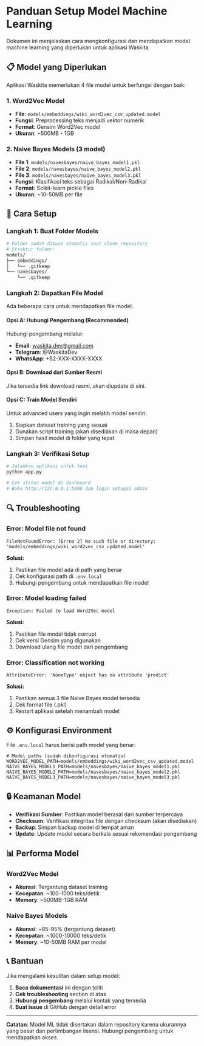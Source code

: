 # Panduan Setup Model Machine Learning

Dokumen ini menjelaskan cara mengkonfigurasi dan mendapatkan model machine learning yang diperlukan untuk aplikasi Waskita.

## 📋 Model yang Diperlukan

Aplikasi Waskita memerlukan 4 file model untuk berfungsi dengan baik:

### 1. Word2Vec Model
- **File**: `models/embeddings/wiki_word2vec_csv_updated.model`
- **Fungsi**: Preprocessing teks menjadi vektor numerik
- **Format**: Gensim Word2Vec model
- **Ukuran**: ~500MB - 1GB

### 2. Naive Bayes Models (3 model)
- **File 1**: `models/navesbayes/naive_bayes_model1.pkl`
- **File 2**: `models/navesbayes/naive_bayes_model2.pkl`
- **File 3**: `models/navesbayes/naive_bayes_model3.pkl`
- **Fungsi**: Klasifikasi teks sebagai Radikal/Non-Radikal
- **Format**: Scikit-learn pickle files
- **Ukuran**: ~10-50MB per file

## 🔧 Cara Setup

### Langkah 1: Buat Folder Models
```bash
# Folder sudah dibuat otomatis saat clone repository
# Struktur folder:
models/
├── embeddings/
│   └── .gitkeep
└── navesbayes/
    └── .gitkeep
```

### Langkah 2: Dapatkan File Model
Ada beberapa cara untuk mendapatkan file model:

#### Opsi A: Hubungi Pengembang (Recommended)
Hubungi pengembang melalui:
- **Email**: waskita.dev@gmail.com
- **Telegram**: @WaskitaDev
- **WhatsApp**: +62-XXX-XXXX-XXXX

#### Opsi B: Download dari Sumber Resmi
Jika tersedia link download resmi, akan diupdate di sini.

#### Opsi C: Train Model Sendiri
Untuk advanced users yang ingin melatih model sendiri:
1. Siapkan dataset training yang sesuai
2. Gunakan script training (akan disediakan di masa depan)
3. Simpan hasil model di folder yang tepat

### Langkah 3: Verifikasi Setup
```bash
# Jalankan aplikasi untuk test
python app.py

# Cek status model di dashboard
# Buka http://127.0.0.1:5000 dan login sebagai admin
```

## 🔍 Troubleshooting

### Error: Model file not found
```
FileNotFoundError: [Errno 2] No such file or directory: 'models/embeddings/wiki_word2vec_csv_updated.model'
```

**Solusi:**
1. Pastikan file model ada di path yang benar
2. Cek konfigurasi path di `.env.local`
3. Hubungi pengembang untuk mendapatkan file model

### Error: Model loading failed
```
Exception: Failed to load Word2Vec model
```

**Solusi:**
1. Pastikan file model tidak corrupt
2. Cek versi Gensim yang digunakan
3. Download ulang file model dari pengembang

### Error: Classification not working
```
AttributeError: 'NoneType' object has no attribute 'predict'
```

**Solusi:**
1. Pastikan semua 3 file Naive Bayes model tersedia
2. Cek format file (.pkl)
3. Restart aplikasi setelah menambah model

## ⚙️ Konfigurasi Environment

File `.env.local` harus berisi path model yang benar:

```env
# Model paths (sudah dikonfigurasi otomatis)
WORD2VEC_MODEL_PATH=models/embeddings/wiki_word2vec_csv_updated.model
NAIVE_BAYES_MODEL1_PATH=models/navesbayes/naive_bayes_model1.pkl
NAIVE_BAYES_MODEL2_PATH=models/navesbayes/naive_bayes_model2.pkl
NAIVE_BAYES_MODEL3_PATH=models/navesbayes/naive_bayes_model3.pkl
```

## 🔒 Keamanan Model

- **Verifikasi Sumber**: Pastikan model berasal dari sumber terpercaya
- **Checksum**: Verifikasi integritas file dengan checksum (akan disediakan)
- **Backup**: Simpan backup model di tempat aman
- **Update**: Update model secara berkala sesuai rekomendasi pengembang

## 📊 Performa Model

### Word2Vec Model
- **Akurasi**: Tergantung dataset training
- **Kecepatan**: ~100-1000 teks/detik
- **Memory**: ~500MB-1GB RAM

### Naive Bayes Models
- **Akurasi**: ~85-95% (tergantung dataset)
- **Kecepatan**: ~1000-10000 teks/detik
- **Memory**: ~10-50MB RAM per model

## 📞 Bantuan

Jika mengalami kesulitan dalam setup model:

1. **Baca dokumentasi** ini dengan teliti
2. **Cek troubleshooting** section di atas
3. **Hubungi pengembang** melalui kontak yang tersedia
4. **Buat issue** di GitHub dengan detail error

---

**Catatan**: Model ML tidak disertakan dalam repository karena ukurannya yang besar dan pertimbangan lisensi. Hubungi pengembang untuk mendapatkan akses.